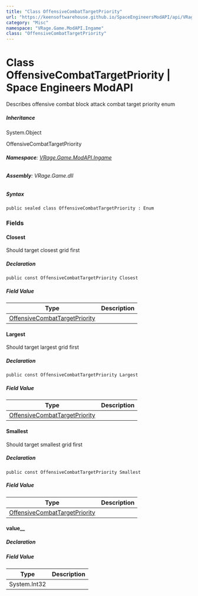 ```yaml
---
title: "Class OffensiveCombatTargetPriority"
url: "https://keensoftwarehouse.github.io/SpaceEngineersModAPI/api/VRage.Game.ModAPI.Ingame.OffensiveCombatTargetPriority.html"
category: "Misc"
namespace: "VRage.Game.ModAPI.Ingame"
class: "OffensiveCombatTargetPriority"
---
```


# Class OffensiveCombatTargetPriority | Space Engineers ModAPI

Describes offensive combat block attack combat target priority enum

##### Inheritance

System.Object

OffensiveCombatTargetPriority

###### **Namespace**: [VRage.Game.ModAPI.Ingame](https://keensoftwarehouse.github.io/SpaceEngineersModAPI/api/VRage.Game.ModAPI.Ingame.html)

###### **Assembly**: VRage.Game.dll

##### Syntax

```
public sealed class OffensiveCombatTargetPriority : Enum
```

### Fields

#### Closest

Should target closest grid first

##### Declaration

```
public const OffensiveCombatTargetPriority Closest
```

##### Field Value

| Type | Description |
| --- | --- |
| [OffensiveCombatTargetPriority](https://keensoftwarehouse.github.io/SpaceEngineersModAPI/api/VRage.Game.ModAPI.Ingame.OffensiveCombatTargetPriority.html) |     |

#### Largest

Should target largest grid first

##### Declaration

```
public const OffensiveCombatTargetPriority Largest
```

##### Field Value

| Type | Description |
| --- | --- |
| [OffensiveCombatTargetPriority](https://keensoftwarehouse.github.io/SpaceEngineersModAPI/api/VRage.Game.ModAPI.Ingame.OffensiveCombatTargetPriority.html) |     |

#### Smallest

Should target smallest grid first

##### Declaration

```
public const OffensiveCombatTargetPriority Smallest
```

##### Field Value

| Type | Description |
| --- | --- |
| [OffensiveCombatTargetPriority](https://keensoftwarehouse.github.io/SpaceEngineersModAPI/api/VRage.Game.ModAPI.Ingame.OffensiveCombatTargetPriority.html) |     |

#### value\_\_

##### Declaration

##### Field Value

| Type | Description |
| --- | --- |
| System.Int32 |     |